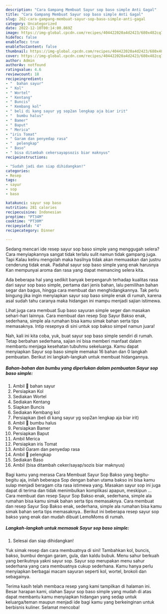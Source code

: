 ```yaml
---
description: "Cara Gampang Membuat Sayur sop baso simple Anti Gagal"
title: "Cara Gampang Membuat Sayur sop baso simple Anti Gagal"
slug: 262-cara-gampang-membuat-sayur-sop-baso-simple-anti-gagal
category: Uncategorized
date: 2022-12-10T00:14:00.869Z
image: https://img-global.cpcdn.com/recipes/404422020a4d2423/680x482cq70/sayur-sop-baso-simple-foto-resep-utama.jpg
hideToc: false
enableToc: true
enableTocContent: false
thumbnail: https://img-global.cpcdn.com/recipes/404422020a4d2423/680x482cq70/sayur-sop-baso-simple-foto-resep-utama.jpg
cover: https://img-global.cpcdn.com/recipes/404422020a4d2423/680x482cq70/sayur-sop-baso-simple-foto-resep-utama.jpg
author: Admin
authorAv: notfound
ratingvalue: 4.6
reviewcount: 18
recipeingredient:
- "  bahan sayur"
- " Kol"
- " Wortel"
- " Kentang"
- " Buncis"
- " Kembang kol"
- " beli di kang sayur yg sop2an lengkap aja biar irit"
- "  bumbu halus"
- " Bamer"
- " Baput"
- " Merica"
- "iris Tomat"
- " Garam dan penyedap rasa"
- "  pelengkap"
- " Baso"
- " bisa ditambah cekersayapsozis biar maknyus"
recipeinstructions:

- "Sudah jadi dan siap dihidangkan!"
categories:
- Resep
tags:
- sayur
- sop
- baso

katakunci: sayur sop baso 
nutrition: 281 calories
recipecuisine: Indonesian
preptime: "PT34M"
cooktime: "PT30M"
recipeyield: "4"
recipecategory: Dinner

---
```



Sedang mencari ide resep sayur sop baso simple yang menggugah selera? Cara menyiapkannya sangat tidak terlalu sulit namun tidak gampang juga. Tapi Kalau keliru mengolah maka hasilnya tidak akan memuaskan dan justru cenderung tidak enak. Padahal sayur sop baso simple yang enak harusnya Kan mempunyai aroma dan rasa yang dapat memancing selera kita.


Ada beberapa hal yang sedikit banyak berpengaruh terhadap kualitas rasa dari sayur sop baso simple, pertama dari jenis bahan, lalu pemilihan bahan segar dan bagus, hingga cara membuat dan menghidangkannya. Tak perlu bingung jika ingin menyiapkan sayur sop baso simple enak di rumah, karena asal sudah tahu caranya maka hidangan ini mampu menjadi sajian istimewa.

Lihat juga cara membuat Sup baso sayuran simple seger dan masakan sehari-hari lainnya. Cara membuat dan resep Sop Sayur Bakso enak, sederhana, simple ala rumahan bisa kamu simak bahan serta tips memasaknya. Intip resepnya di sini untuk sop bakso simpel namun juara!


Nah, kali ini kita coba, yuk, buat sayur sop baso simple sendiri di rumah. Tetap berbahan sederhana, sajian ini bisa memberi manfaat dalam membantu menjaga kesehatan tubuhmu sekeluarga. Kamu dapat menyiapkan Sayur sop baso simple memakai 16 bahan dan 0 langkah pembuatan. Berikut ini langkah-langkah untuk membuat hidangannya.

<!--inarticleads1-->

##### Bahan-bahan dan bumbu yang diperlukan dalam pembuatan Sayur sop baso simple:

1. Ambil  💚 bahan sayur
1. Persiapkan  Kol
1. Sediakan  Wortel
1. Sediakan  Kentang
1. Siapkan  Buncis
1. Sediakan  Kembang kol
1. Persiapkan  (beli di kang sayur yg sop2an lengkap aja biar irit)
1. Ambil  💚 bumbu halus
1. Persiapkan  Bamer
1. Persiapkan  Baput
1. Ambil  Merica
1. Persiapkan iris Tomat
1. Ambil  Garam dan penyedap rasa
1. Ambil  💚 pelengkap
1. Sediakan  Baso
1. Ambil  (bisa ditambah ceker/sayap/sozis biar maknyus)


Bagi kamu yang merasa Cara Membuat Sayur Sop Bakso yang begitu-begitu aja, inilah beberapa Sop dengan bahan utama bakso ini bisa kamu sulap menjadi beragam cita rasa istimewa yang. Masakan sayur sop ini juga dapat di terima dan tidak menimbulkan komplikasi apapun, meskipun … Cara membuat dan resep Sayur Sop Bakso enak, sederhana, simple ala rumahan bisa kamu simak bahan serta tips memasaknya. Cara membuat dan resep Sayur Sop Bakso enak, sederhana, simple ala rumahan bisa kamu simak bahan serta tips memasaknya.. Berikut ini beberapa resep sayur sop bakso yang enak dan mudah dibuat LemoMoms di rumah. 

<!--inarticleads2-->

##### Langkah-langkah untuk memasak Sayur sop baso simple:


1. Selesai dan siap dihidangkan!

Yuk simak resep dan cara membuatnya di sini! Tambahkan kol, buncis, bakso, bumbui dengan garam, gula, dan kaldu bubuk. Menu sahur berkuah yang berikutnya yakni sayur sop. Sayur sop merupakan menu sahur sederhana yang cara membuatnya cukup sederhana. Kamu hanya perlu menyiapkan berbagai macam sayuran seperti kol, wortel, brokoli dan sebagainya. 

Terima kasih telah membaca resep yang kami tampilkan di halaman ini. Besar harapan kami, olahan Sayur sop baso simple yang mudah di atas dapat membantu kamu menyiapkan hidangan yang sedap untuk keluarga/teman maupun menjadi ide bagi kamu yang berkeinginan untuk berbisnis kuliner. Selamat mencoba!
